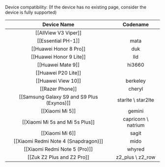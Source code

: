 Device compatibility: (If the device has no existing page, consider the device is fully supported)

|Device Name|Codename|
|:-:|:-:|
|[[AllView V3 Viper]]||
|[[Essential PH-1]]|mata|
|[[Huawei Honor 8 Pro]]|duk|
|[[Huawei Honor 9 Lite]]|lld|
|[[Huawei Mate 9]]|hi3660|
|[[Huawei P20 Lite]]||
|[[Huawei View 10]]|berkeley|
|[[Razer Phone]]|cheryl|
|[[Samsung Galaxy S9 and S9 Plus (Exynos)]]|starlte \ star2lte|
|[[Xiaomi Mi 5]]|gemini|
|[[Xiaomi Mi 5s and Mi 5s Plus]]|capricorn \ natrium|
|[[Xiaomi Mi 6]]|sagit|
|[[Xiaomi Redmi Note 4 (Snapdragon)]]|mido|
|[[Xiaomi Redmi Note 5 (Pro)]]|whyred|
|[[Zuk Z2 Plus and Z2 Pro]]|z2_plus \ z2_row|